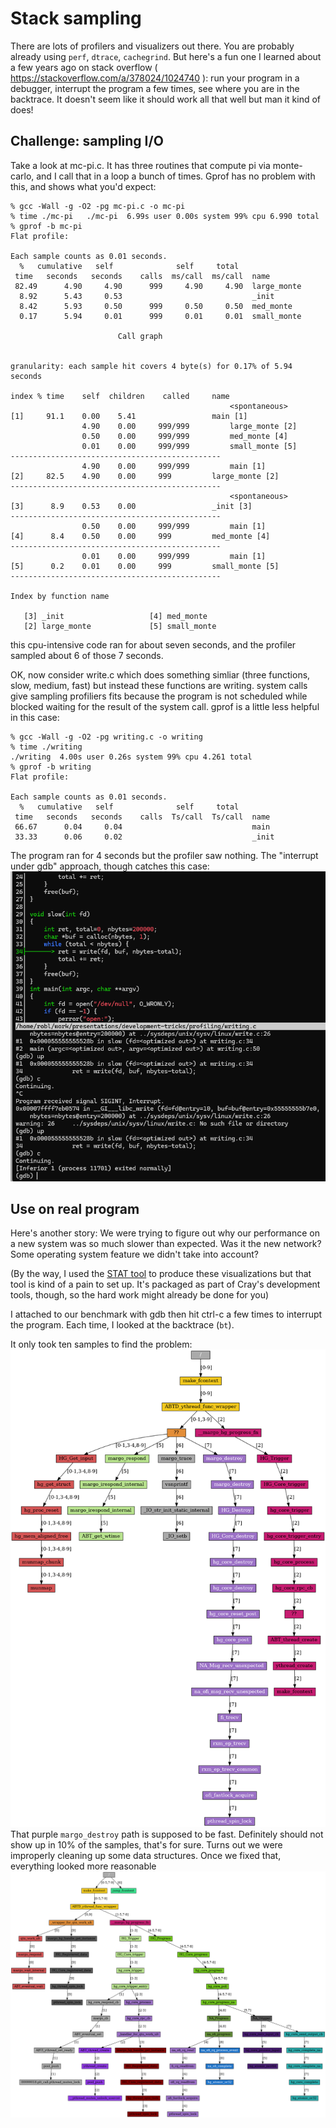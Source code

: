 # Stack sampling

There are lots of profilers and visualizers out there.  You are probably
already using `perf`, `dtrace`, `cachegrind`.  But here's a fun one I learned
about a few years ago on stack overflow (
https://stackoverflow.com/a/378024/1024740 ): run your program in a debugger, interrupt
the program a few times, see where you are in the backtrace.  It doesn't seem
like it should work all that well but man it kind of does!

## Challenge: sampling I/O

Take a look at mc-pi.c.  It has three routines that compute pi via monte-carlo, and I call
that in a loop a bunch of times.  Gprof has no problem with this, and shows what you'd expect:

```
% gcc -Wall -g -O2 -pg mc-pi.c -o mc-pi
% time ./mc-pi   ./mc-pi  6.99s user 0.00s system 99% cpu 6.990 total
% gprof -b mc-pi
Flat profile:

Each sample counts as 0.01 seconds.
  %   cumulative   self              self     total
 time   seconds   seconds    calls  ms/call  ms/call  name
 82.49      4.90     4.90      999     4.90     4.90  large_monte
  8.92      5.43     0.53                             _init
  8.42      5.93     0.50      999     0.50     0.50  med_monte
  0.17      5.94     0.01      999     0.01     0.01  small_monte

                        Call graph


granularity: each sample hit covers 4 byte(s) for 0.17% of 5.94 seconds

index % time    self  children    called     name
                                                 <spontaneous>
[1]     91.1    0.00    5.41                 main [1]
                4.90    0.00     999/999         large_monte [2]
                0.50    0.00     999/999         med_monte [4]
                0.01    0.00     999/999         small_monte [5]
-----------------------------------------------
                4.90    0.00     999/999         main [1]
[2]     82.5    4.90    0.00     999         large_monte [2]
-----------------------------------------------
                                                 <spontaneous>
[3]      8.9    0.53    0.00                 _init [3]
-----------------------------------------------
                0.50    0.00     999/999         main [1]
[4]      8.4    0.50    0.00     999         med_monte [4]
-----------------------------------------------
                0.01    0.00     999/999         main [1]
[5]      0.2    0.01    0.00     999         small_monte [5]
-----------------------------------------------

Index by function name

   [3] _init                   [4] med_monte
   [2] large_monte             [5] small_monte
```

this cpu-intensive code ran for about seven seconds, and the profiler sampled about 6 of those
7 seconds.

OK, now consider write.c which does something simliar (three functions, slow, medium, fast) but
instead these functions are writing. system calls give sampling profiliers fits because the program 
is not scheduled while blocked waiting for the result of the system call.   gprof is a little 
less helpful in this case:

```
% gcc -Wall -g -O2 -pg writing.c -o writing
% time ./writing
./writing  4.00s user 0.26s system 99% cpu 4.261 total
% gprof -b writing
Flat profile:

Each sample counts as 0.01 seconds.
  %   cumulative   self              self     total
 time   seconds   seconds    calls  Ts/call  Ts/call  name
 66.67      0.04     0.04                             main
 33.33      0.06     0.02                             _init
```

The program ran for 4 seconds but the profiler saw nothing.
The "interrupt under gdb" approach, though catches this case:
![cgdb screenshot](writer.png "Look! interupting caught the program in the slow function")

## Use on real program

Here's another story:
We were trying to figure out why our performance on a new system was so much
slower than expected.  Was it the new network? Some operating system feature we
didn't take into account?

(By the way, I used the [STAT tool](https://github.com/LLNL/STAT) to produce
these visualizations but that tool is kind of a pain to set up.  It's packaged
as part of Cray's development tools, though, so the hard work might already be
done for you)

I attached to our benchmark with gdb then hit ctrl-c a few times to interrupt
the program.  Each time, I looked at the backtrace (`bt`).

It only took ten samples to find the problem:![original](quintain-before.png
"Sampled stacks before fixing") That purple `margo_destroy` path is supposed
to be fast.  Definitely should not show up in 10% of the samples, that's for
sure. Turns out we were improperly cleaning up some data structures.  Once we
fixed that, everything looked more reasonable ![fixed](quintain-fixed.png
"Sampled stacks after addressing cleanup")

